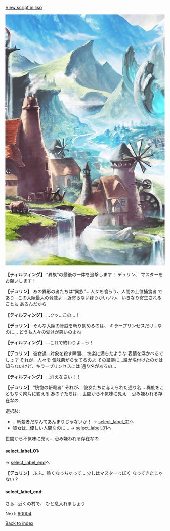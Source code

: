 [View script in lisp](../scripts/1121001.txt)

![foot_mountain_village.png](../images/backgrounds/foot_mountain_village.png)

**【ティルフィング】**
“異族”の最後の一体を追撃します！
デュリン、
マスターをお願いします！

**【デュリン】**
あの異形の者たちは“異族”…
人々を喰らう、人間の上位捕食者
であり…この大陸最大の脅威よ
…近寄らないほうがいいわ、
いきなり寄生されることも
あるんだから

**【ティルフィング】**
…クッ…この…！

**【デュリン】**
そんな大陸の脅威を斬り刻めるのは、
キラープリンセスだけ…なのに…
どうも人々の受けが悪いのよね

**【ティルフィング】**
…これで終わりよ…っ！

**【デュリン】**
彼女達…対象を殺す瞬間、
快楽に満ちたような
表情を浮かべるでしょ？
それが、人々を
気味悪がらせてるのよ
その証拠に…誰が名付けたのかは
知らないけど、キラープリンセスには
通り名があるの…

**【ティルフィング】**
…消えなさい！！

**【デュリン】**
“恍惚の斬殺者”
それが、
彼女たちに与えられた通り名…
異族をこともなく肉片に変える
あの子たちは…
世間から不気味に見え…
忌み嫌われる存在なの

選択肢:
- …斬殺者だなんてあんまりじゃないか！ → [select_label_01](#select_label_01)へ
- 彼女は…優しい人間なのに… → [select_label_01](#select_label_01)へ

世間から不気味に見え…
忌み嫌われる存在なの

#### select_label_01:
 → [select_label_end](#select_label_end)へ

**【デュリン】**
ふふ、熱くなっちゃって…
少しはマスターっぽく
なってきたじゃない？

#### select_label_end:
さぁ…近くの村で、
ひと息入れましょう

Next: [90004](90004.md)

[Back to index](index.md)
